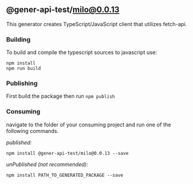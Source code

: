 ## @gener-api-test/milo@0.0.13

This generator creates TypeScript/JavaScript client that utilizes fetch-api.

### Building

To build and compile the typescript sources to javascript use:
```
npm install
npm run build
```

### Publishing

First build the package then run ```npm publish```

### Consuming

navigate to the folder of your consuming project and run one of the following commands.

_published:_

```
npm install @gener-api-test/milo@0.0.13 --save
```

_unPublished (not recommended):_

```
npm install PATH_TO_GENERATED_PACKAGE --save
